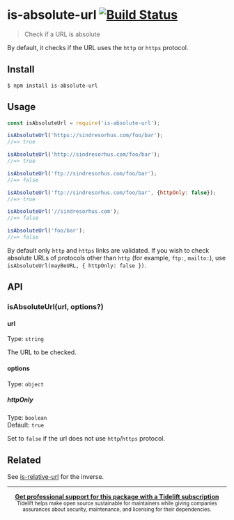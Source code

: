 # is-absolute-url [![Build Status](https://travis-ci.org/sindresorhus/is-absolute-url.svg?branch=master)](https://travis-ci.org/sindresorhus/is-absolute-url)

> Check if a URL is absolute

By default, it checks if the URL uses the `http` or `https` protocol.


## Install

```
$ npm install is-absolute-url
```


## Usage

```js
const isAbsoluteUrl = require('is-absolute-url');

isAbsoluteUrl('https://sindresorhus.com/foo/bar');
//=> true

isAbsoluteUrl('http://sindresorhus.com/foo/bar');
//=> true

isAbsoluteUrl('ftp://sindresorhus.com/foo/bar');
//=> false

isAbsoluteUrl('ftp://sindresorhus.com/foo/bar', {httpOnly: false});
//=> true

isAbsoluteUrl('//sindresorhus.com');
//=> false

isAbsoluteUrl('foo/bar');
//=> false
```

By default only `http` and `https` links are validated.  If you wish to check absolute URLs of protocols other than `http` (for example, `ftp:`, `mailto:`), use `isAbsoluteUrl(mayBeURL, { httpOnly: false })`.

## API

### isAbsoluteUrl(url, options?)

#### url

Type: `string`

The URL to be checked.

#### options

Type: `object`

##### httpOnly

Type: `boolean`\
Default: `true`

Set to `false` if the url does not use `http`/`https` protocol.

## Related

See [is-relative-url](https://github.com/sindresorhus/is-relative-url) for the inverse.


---

<div align="center">
	<b>
		<a href="https://tidelift.com/subscription/pkg/npm-is-absolute-url?utm_source=npm-is-absolute-url&utm_medium=referral&utm_campaign=readme">Get professional support for this package with a Tidelift subscription</a>
	</b>
	<br>
	<sub>
		Tidelift helps make open source sustainable for maintainers while giving companies<br>assurances about security, maintenance, and licensing for their dependencies.
	</sub>
</div>
